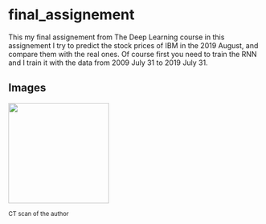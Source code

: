 # final_assignement
This my final assignement from The Deep Learning course in this assignement I try to predict the stock prices of IBM in the 2019 August, and compare them with the real ones. Of course first you need to train the RNN and I train it with the data from 2009 July 31 to 2019 July 31.
## Images

<img src="https://hackernoon.com/hn-images/1*6xj691fPWf3S-mWUCbxSJg.jpeg" width = "200"/>

<sub>CT scan of the author </sub>
